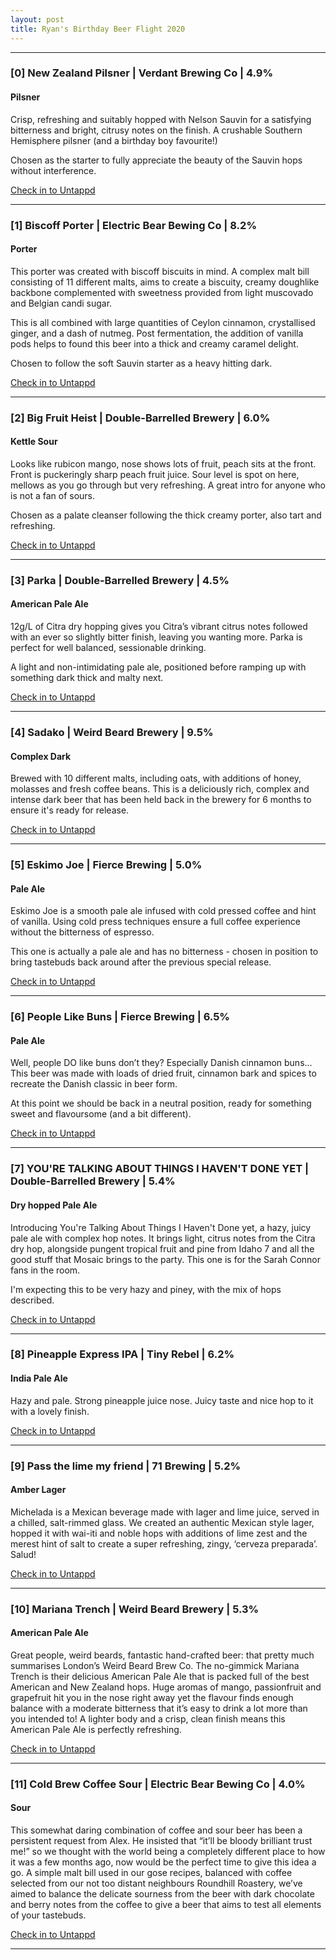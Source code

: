 ```yaml
---
layout: post
title: Ryan's Birthday Beer Flight 2020
---
```



---
### [0] New Zealand Pilsner | Verdant Brewing Co | 4.9%
#### Pilsner
Crisp, refreshing and suitably hopped with Nelson Sauvin for a satisfying bitterness and bright, citrusy notes on the finish. A crushable Southern Hemisphere pilsner (and a birthday boy favourite!)

Chosen as the starter to fully appreciate the beauty of the Sauvin hops without interference.

[Check in to Untappd](https://untappd.com/b/verdant-brewing-co-nz-pilsner/3834769)

****

### [1] Biscoff Porter | Electric Bear Bewing Co | 8.2%
#### Porter
This porter was created with biscoff biscuits in mind. A complex malt bill consisting of 11 different malts, aims to create a biscuity, creamy doughlike backbone complemented with sweetness provided from light muscovado and Belgian candi sugar.

This is all combined with large quantities of Ceylon cinnamon, crystallised ginger, and a dash of nutmeg. Post fermentation, the addition of vanilla pods helps to found this beer into a thick and creamy caramel delight.

Chosen to follow the soft Sauvin starter as a heavy hitting dark.

[Check in to Untappd](https://untappd.com/b/electric-bear-brewing-co-you-know-what-they-say-about-assumption/3811043)

****

### [2] Big Fruit Heist | Double-Barrelled Brewery | 6.0%
#### Kettle Sour
Looks like rubicon mango, nose shows lots of fruit, peach sits at the front. Front is puckeringly sharp peach fruit juice. Sour level is spot on here, mellows as you go through but very refreshing. A great intro for anyone who is not a fan of sours.

Chosen as a palate cleanser following the thick creamy porter, also tart and refreshing.

[Check in to Untappd](https://untappd.com/b/double-barrelled-brewery-the-big-fruit-heist/3705255)

****

### [3] Parka | Double-Barrelled Brewery | 4.5%
#### American Pale Ale
12g/L of Citra dry hopping gives you Citra’s vibrant citrus notes followed with an ever so slightly bitter finish, leaving you wanting more.
Parka is perfect for well balanced, sessionable drinking.

A light and non-intimidating pale ale, positioned before ramping up with something dark thick and malty next.

[Check in to Untappd](https://untappd.com/b/double-barrelled-brewery-parka/2851109)

****

### [4] Sadako | Weird Beard Brewery | 9.5%
#### Complex Dark
Brewed with 10 different malts, including oats, with additions of honey, molasses and fresh coffee beans.  This is a deliciously rich, complex and intense dark beer that has been held back in the brewery for 6 months to ensure it's ready for release. 

[Check in to Untappd](https://untappd.com/b/weird-beard-brew-co-sadako/695861)

****

### [5] Eskimo Joe | Fierce Brewing | 5.0%
#### Pale Ale
Eskimo Joe is a smooth pale ale infused with cold pressed coffee and hint of vanilla.  Using cold press techniques ensure a full coffee experience without the
bitterness of espresso.

This one is actually a pale ale and has no bitterness - chosen in position to bring tastebuds back around after the previous special release.

[Check in to Untappd](https://untappd.com/b/fierce-beer-eskimo-joe/1464177)

****

### [6] People Like Buns | Fierce Brewing | 6.5%
#### Pale Ale
Well, people DO like buns don’t they? Especially Danish cinnamon buns... This beer was made with loads of dried fruit, cinnamon bark and spices to recreate the Danish classic in beer form.

At this point we should be back in a neutral position, ready for something sweet and flavoursome (and a bit different).

[Check in to Untappd](https://untappd.com/b/fierce-beer-people-like-buns/2921890)

****

### [7] YOU'RE TALKING ABOUT THINGS I HAVEN'T DONE YET | Double-Barrelled Brewery | 5.4%
#### Dry hopped Pale Ale
Introducing You're Talking About Things I Haven't Done yet, a hazy, juicy pale ale with complex hop notes. It brings light, citrus notes from the Citra dry hop, alongside pungent tropical fruit and pine from Idaho 7 and all the good stuff that Mosaic brings to the party. This one is for the Sarah Connor fans in the room.

I'm expecting this to be very hazy and piney, with the mix of hops described.

[Check in to Untappd](https://untappd.com/b/double-barrelled-brewery-you-re-talking-about-things-i-haven-t-done-yet/3805739)

****

### [8] Pineapple Express IPA | Tiny Rebel | 6.2%
#### India Pale Ale
Hazy and pale. Strong pineapple juice nose. Juicy taste and nice hop to it with a lovely finish.

[Check in to Untappd](https://untappd.com/b/tiny-rebel-brewing-co-pineapple-express-ipa/3388120)

****

### [9] Pass the lime my friend | 71 Brewing | 5.2%
#### Amber Lager
Michelada is a Mexican beverage made with lager and lime juice, served in a chilled, salt-rimmed glass. We created an authentic Mexican style lager, hopped it with wai-iti and noble hops with additions of lime zest and the merest hint of salt to create a super refreshing, zingy, ‘cerveza preparada’. Salud!

[Check in to Untappd](https://untappd.com/b/71-brewing-pass-the-lime-my-firend/3649009)

****

### [10] Mariana Trench | Weird Beard Brewery | 5.3%
#### American Pale Ale
Great people, weird beards, fantastic hand-crafted beer: that pretty much summarises London’s Weird Beard Brew Co. The no-gimmick Mariana Trench is their delicious American Pale Ale that is packed full of the best American and New Zealand hops. Huge aromas of mango, passionfruit and grapefruit hit you in the nose right away yet the flavour finds enough balance with a moderate bitterness that it’s easy to drink a lot more than you intended to! A lighter body and a crisp, clean finish means this American Pale Ale is perfectly refreshing.

[Check in to Untappd](https://untappd.com/b/weird-beard-brew-co-mariana-trench/331239)

****

### [11] Cold Brew Coffee Sour | Electric Bear Bewing Co | 4.0%
#### Sour
This somewhat daring combination of coffee and sour beer has been a persistent request from Alex. He insisted that “it’ll be bloody brilliant trust me!” so we thought with the world being a completely different place to how it was a few months ago, now would be the perfect time to give this idea a go.
A simple malt bill used in our gose recipes, balanced with coffee selected from our not too distant neighbours Roundhill Roastery, we’ve aimed to balance the delicate sourness from the beer with dark chocolate and berry notes from the coffee to give a beer that aims to test all elements of your tastebuds.

[Check in to Untappd](https://untappd.com/b/electric-bear-brewing-co-persistence-in-the-form-of-perseverance/3773012)

****

